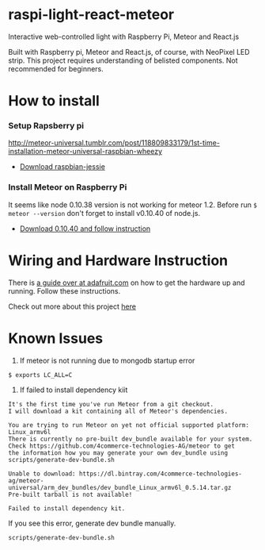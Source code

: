 # raspi-light-react-meteor
Interactive web-controlled light with Raspberry Pi, Meteor and React.js

Built with Raspberry pi, Meteor and React.js, of course, with NeoPixel LED strip. This project requires understanding of belisted components. Not recommended for beginners.

# How to install

### Setup Rapsberry pi

http://meteor-universal.tumblr.com/post/118809833179/1st-time-installation-meteor-universal-raspbian-wheezy

- [Download raspbian-jessie](https://www.raspberrypi.org/downloads/raspbian/)

### Install Meteor on Raspberry Pi

It seems like node 0.10.38 version is not working for meteor 1.2. Before run ```$ meteor --version``` don't forget to install v0.10.40 of node.js.

- [Download 0.10.40 and follow instruction](http://conoroneill.net/node-v01040-and-v0127-for-arm-v7-raspberry-pi-2-banana-pi-odroid-c1-available/)


# Wiring and Hardware Instruction

There is [a guide over at adafruit.com](https://learn.adafruit.com/neopixels-on-raspberry-pi) on how to get the hardware up and running. Follow these instructions.

Check out more about this project [here](https://github.com/raspberry-node/node-rpi-ws281x-native)

# Known Issues

1. If meteor is not running due to mongodb startup error
```
$ exports LC_ALL=C
```

1. If failed to install dependency kiit

```
It's the first time you've run Meteor from a git checkout.
I will download a kit containing all of Meteor's dependencies.

You are trying to run Meteor on yet not official supported platform: Linux_armv6l
There is currently no pre-built dev_bundle available for your system.
Check https://github.com/4commerce-technologies-AG/meteor to get
the information how you may generate your own dev_bundle using
scripts/generate-dev-bundle.sh

Unable to download: https://dl.bintray.com/4commerce-technologies-ag/meteor-universal/arm_dev_bundles/dev_bundle_Linux_armv6l_0.5.14.tar.gz
Pre-built tarball is not available!

Failed to install dependency kit.
```

If you see this error, generate dev bundle manually.

```
scripts/generate-dev-bundle.sh
```
